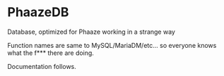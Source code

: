 # PhaazeDB
Database, optimized for Phaaze working in a strange way

Function names are same to MySQL/MariaDM/etc... so everyone knows what the f*** there are doing.

Documentation follows.

